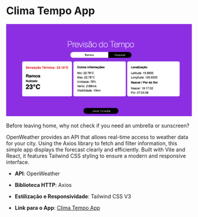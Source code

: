 # Clima Tempo App 
![Clima Tempo App](./src/assets/clima-tempo-app.png)

Before leaving home, why not check if you need an umbrella or sunscreen?

OpenWeather provides an API that allows real-time access to weather data for your city. Using the Axios library to fetch and filter information, this simple app displays the forecast clearly and efficiently. Built with Vite and React, it features Tailwind CSS styling to ensure a modern and responsive interface.

- **API**: OpenWeather
- **Biblioteca HTTP**: Axios
- **Estilização e Responsividade**: Tailwind CSS V3

- **Link para o App**: [Clima Tempo App](https://clima-tempo-app.netlify.app)

